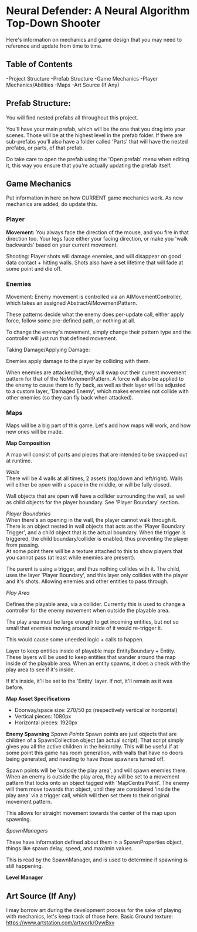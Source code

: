 ﻿# Neural Defender: A Neural Algorithm Top-Down Shooter #

Here's information on mechanics and game design that you may need to reference and update from time to time.

## Table of Contents ##
-Project Structure
-Prefab Structure
-Game Mechanics
-Player Mechanics/Abilities
-Maps
-Art Source (If Any)

## Prefab Structure: ##
You will find nested prefabs all throughout this project.

You'll have your main prefab, which will be the one that you drag into your scenes. Those will be at the highest level in the prefab folder.
If there are sub-prefabs you'll also have a folder called 'Parts' that will have the nested prefabs, or parts, of that prefab.

Do take care to open the prefab using the 'Open prefab' menu when editing it, this way you ensure that you're actually updating the prefab itself.
 
## Game Mechanics ##
Put information in here on how CURRENT game mechanics work. As new mechanics are added, do update this.

### Player ###
<b>Movement:</b>
    You always face the direction of the mouse, and you fire in that direction too.
    Your legs face either your facing direction, or make you 'walk backwards' based on your current movement.

Shooting:
    Player shots will damage enemies, and will disappear on good data contact + hitting walls. Shots also
    have a set lifetime that will fade at some point and die off.
    

### Enemies ###
Movement:
Enemy movement is controlled via an AIMovementController, which takes an assigned AbstractAIMovementPattern.

These patterns decide what the enemy does per-update call, either apply force, follow some pre-defined path, or nothing at all.

To change the enemy's movement, simply change their pattern type and the controller will just run that defined movement.

Taking Damage/Applying Damage:

Enemies apply damage to the player by colliding with them.

When enemies are attacked/hit, they will swap out their current movement pattern for that of the NoMovementPattern.
A force will also be applied to the enemy to cause them to fly back, as well as their layer will be adjusted to a custom layer,
'Damaged Enemy', which makes enemies not collide with other enemies (so they can fly back when attacked).
### Maps ###
Maps will be a big part of this game. Let's add how maps will work, and how new ones will be made.

<b>Map Composition</b>
<br>

A map will consist of parts and pieces that are intended to be swapped out at runtime.

<i>Walls</i>
<br>There will be 4 walls at all times, 2 assets (top/down and left/right).
Walls will either be <i>open</i> with a space in the middle, or will be fully closed.

Wall objects that are open will have a collider surrounding the wall, as well as child objects for the player boundary. See 'Player Boundary' section.

<i>Player Boundaries</i>
<br>
When there's an opening in the wall, the player cannot walk through it. There is an object nested in wall objects that acts as the 'Player Boundary Trigger', and a child object that
is the actual boundary. When the trigger is triggered, the child boundary/collider is enabled, thus preventing the player from passing.
<br>
At some point there will be a texture attached to this to show players that you cannot pass (at least while enemies are present).

The parent is using a trigger, and thus nothing collides with it. The child, uses the layer 'Player Boundary', and this layer only collides with the player and it's shots.
Allowing enemies and other entities to pass through.

<i>Play Area</i>

Defines the playable area, via a collider. Currently this is used to change a controller for the enemy movement when outside the playable area.
 
The play area must be large enough to get incoming entities, but not so small that enemies moving around inside of it would re-trigger it.

This would cause some uneeded logic + calls to happen.

Layer to keep entities inside of playable map: EntityBoundary + Entity.
These layers will be used to keep entities that wander around the map inside of the playable area.
When an entity spawns, it does a check with the play area to see if it's inside.

If it's inside, it'll be set to the 'Entity' layer.
If not, it'll remain as it was before.
 
<b>Map Asset Specifications</b>
<br>
- Doorway/space size: 270/50 px (respectively vertical or horizontal)
- Vertical pieces: 1080px
- Horizontal pieces: 1920px 

<b>Enemy Spawning</b>
<i>Spawn Points</i>
Spawn points are just objects that are children of a SpawnCollection object (an actual script). That script simply gives you all the active children in the heirarchy.
This will be useful if at some point this game has room generation, with walls that have no doors being generated, and needing to have those spawners turned off.

Spawn points will be 'outside the play area', and will spawn enemies there. When an enemy is outside the play area,
they will be set to a movement pattern that locks onto an object tagged with 'MapCentralPoint'. The enemy will them move towards that object, until they are considered 'inside the play area' via a trigger call,
which will then set them to their original movement pattern.

This allows for straight movement towards the center of the map upon spawning.

<i>SpawnManagers</i>
 
These have information defined about them in a SpawnProperties object, things like spawn delay, speed, and max/min values.

This is read by the SpawnManager, and is used to determine if spawning is still happening.

<b>Level Manager</b>


## Art Source (If Any) ##
I may borrow art during the development process for the sake of playing with mechanics, let's keep track of those here.
Basic Ground texture: https://www.artstation.com/artwork/OywBxv